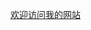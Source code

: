 <html>
<head>
<meta charset="utf-8" />
<title>和平</title>
<style>
*{margin: 0; padding: 0;}

#dv a{
	text-decoration:none;
	text-align: center;
	color:  #00BFFF;
	font-size:1rem;
	 }
</style>
</head>
<body>

<div id="dv">
	<a href="weixin/html/personalCenter/personalCenter.html">欢迎访问我的网站</a>
</div>
</body>
</html>
